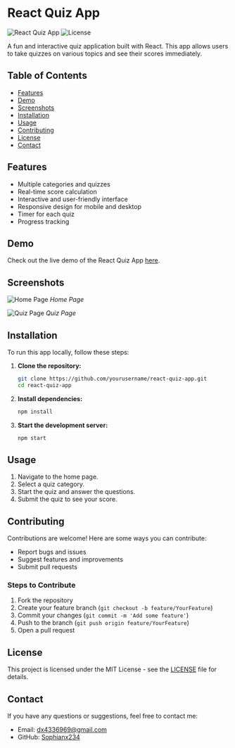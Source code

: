 # React Quiz App

![React Quiz App](https://img.shields.io/badge/react-^18.0.0-blue)
![License](https://img.shields.io/badge/license-MIT-green)

A fun and interactive quiz application built with React. This app allows users to take quizzes on various topics and see their scores immediately.

## Table of Contents

- [Features](#features)
- [Demo](#demo)
- [Screenshots](#screenshots)
- [Installation](#installation)
- [Usage](#usage)
- [Contributing](#contributing)
- [License](#license)
- [Contact](#contact)

## Features

- Multiple categories and quizzes
- Real-time score calculation
- Interactive and user-friendly interface
- Responsive design for mobile and desktop
- Timer for each quiz
- Progress tracking

## Demo

Check out the live demo of the React Quiz App [here](#).

## Screenshots

![Home Page](path/to/screenshot1.png)
*Home Page*

![Quiz Page](path/to/screenshot2.png)
*Quiz Page*

## Installation

To run this app locally, follow these steps:

1. **Clone the repository:**
   ```bash
   git clone https://github.com/yourusername/react-quiz-app.git
   cd react-quiz-app
2. **Install dependencies:**
   ```bash
   npm install
3. **Start the development server:**
   ```bash
   npm start

## Usage

1. Navigate to the home page.
2. Select a quiz category.
3. Start the quiz and answer the questions.
4. Submit the quiz to see your score.

## Contributing

Contributions are welcome! Here are some ways you can contribute:

- Report bugs and issues
- Suggest features and improvements
- Submit pull requests

### Steps to Contribute

1. Fork the repository
2. Create your feature branch (`git checkout -b feature/YourFeature`)
3. Commit your changes (`git commit -m 'Add some feature'`)
4. Push to the branch (`git push origin feature/YourFeature`)
5. Open a pull request

## License

This project is licensed under the MIT License - see the [LICENSE](LICENSE) file for details.

## Contact

If you have any questions or suggestions, feel free to contact me:

- Email: [dx4336969@gmail.com](mailto:dx4336969@gmail.com)
- GitHub: [Sophianx234](https://github.com/yourusername)
